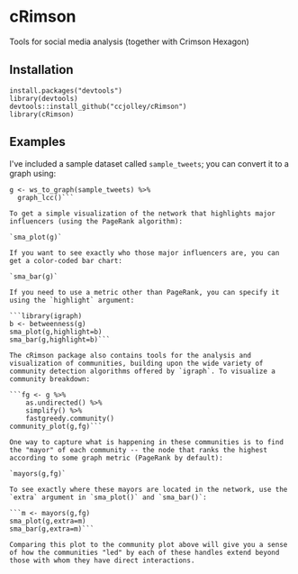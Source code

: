 # cRimson
Tools for social media analysis (together with Crimson Hexagon)

## Installation
    install.packages("devtools")
    library(devtools)
    devtools::install_github("ccjolley/cRimson")
    library(cRimson)

## Examples

I've included a sample dataset called `sample_tweets`; you can convert it to a graph using:

```library(dplyr)
g <- ws_to_graph(sample_tweets) %>%
  graph_lcc()```

To get a simple visualization of the network that highlights major influencers (using the PageRank algorithm):

`sma_plot(g)`
    
If you want to see exactly who those major influencers are, you can get a color-coded bar chart:

`sma_bar(g)`

If you need to use a metric other than PageRank, you can specify it using the `highlight` argument:

```library(igraph)
b <- betweenness(g)
sma_plot(g,highlight=b)
sma_bar(g,highlight=b)```

The cRimson package also contains tools for the analysis and visualization of communities, building upon the wide variety of community detection algorithms offered by `igraph`. To visualize a community breakdown:

```fg <- g %>%
    as.undirected() %>%
    simplify() %>%
    fastgreedy.community()
community_plot(g,fg)```

One way to capture what is happening in these communities is to find the "mayor" of each community -- the node that ranks the highest according to some graph metric (PageRank by default):

`mayors(g,fg)`

To see exactly where these mayors are located in the network, use the `extra` argument in `sma_plot()` and `sma_bar()`:

```m <- mayors(g,fg)
sma_plot(g,extra=m)
sma_bar(g,extra=m)```

Comparing this plot to the community plot above will give you a sense of how the communities "led" by each of these handles extend beyond those with whom they have direct interactions.
